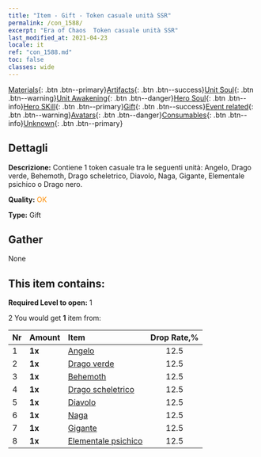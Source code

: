 ```yaml
---
title: "Item - Gift - Token casuale unità SSR"
permalink: /con_1588/
excerpt: "Era of Chaos  Token casuale unità SSR"
last_modified_at: 2021-04-23
locale: it
ref: "con_1588.md"
toc: false
classes: wide
---
```

 [Materials](/ItemsIT/){: .btn .btn--primary}[Artifacts](/ItemsIT/Artifacts/){: .btn .btn--success}[Unit Soul](/ItemsIT/UnitSoul/){: .btn .btn--warning}[Unit Awakening](/ItemsIT/UnitAwakening/){: .btn .btn--danger}[Hero Soul](/ItemsIT/HeroSoul/){: .btn .btn--info}[Hero SKill](/ItemsIT/HeroSkill/){: .btn .btn--primary}[Gift](/ItemsIT/Gift/){: .btn .btn--success}[Event related](/ItemsIT/Events/){: .btn .btn--warning}[Avatars](/ItemsIT/Avatars/){: .btn .btn--danger}[Consumables](/ItemsIT/Consumables/){: .btn .btn--info}[Unknown](/ItemsIT/Unknown/){: .btn .btn--primary}

## Dettagli
 **Descrizione:** Contiene 1 token casuale tra le seguenti unità: Angelo, Drago verde, Behemoth, Drago scheletrico, Diavolo, Naga, Gigante, Elementale psichico o Drago nero.

 **Quality:** <span style="color: #FF8C00">OK</span>

 **Type:** Gift

## Gather

  None

## This item contains:

 **Required Level to open:** 1

 2 You would get **1** item  from:

  | Nr | Amount |     Item    | Drop Rate,% |
  |:---|:-------|:------------|:---------:|
  | 1 |  **1x** | [Angelo](/ItemsIT/unt_196/) | 12.5 | 
  | 2 |  **1x** | [Drago verde](/ItemsIT/unt_205/) | 12.5 | 
  | 3 |  **1x** | [Behemoth](/ItemsIT/unt_223/) | 12.5 | 
  | 4 |  **1x** | [Drago scheletrico](/ItemsIT/unt_214/) | 12.5 | 
  | 5 |  **1x** | [Diavolo](/ItemsIT/unt_232/) | 12.5 | 
  | 6 |  **1x** | [Naga](/ItemsIT/unt_240/) | 12.5 | 
  | 7 |  **1x** | [Gigante](/ItemsIT/unt_241/) | 12.5 | 
  | 8 |  **1x** | [Elementale psichico](/ItemsIT/unt_267/) | 12.5 | 
